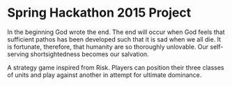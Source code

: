 # Spring Hackathon 2015 Project

In the beginning God wrote the end.
The end will occur when God feels that sufficient pathos has been developed such that it is sad when we all die.
It is fortunate, therefore, that humanity are so thoroughly unlovable.
Our self-serving shortsightedness becomes our salvation.

A strategy game inspired from Risk. Players can position their three classes of units and play against another in attempt for ultimate dominance.
